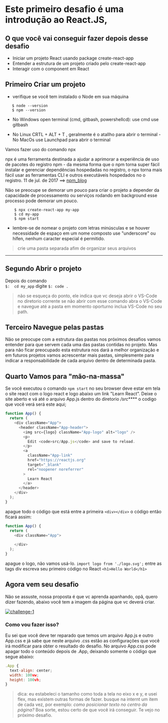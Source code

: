# Este primeiro desafio é uma introdução ao React.JS, 
## O que você vai conseguir fazer depois desse desafio

  - Iniciar um projeto React usando package create-react-app
  - Entender a estrutura de um projeto criado pelo create-react-app
  - Interagir com o component em React

## Primeiro Criar um projeto

  - verifique se você tem instalado o Node em sua máquina
```
   $ node --version
   $ npm --version
```

  - No Windows open terminal (cmd, gitbash, powershellcd):
    use cmd <tecla super digite cmd>
    use gitbash <tecla super digite bash>

- No Linux  CRTL + ALT + T , geralmente é o atallho para abrir o terminal
-No MacOs use Launchpad para abrir o terminal

Vamos fazer uso do comando npx
> 
npx é uma ferramenta destinada a ajudar a aprimorar a experiência de uso de pacotes do registro npm - da mesma forma que o npm torna super fácil instalar e gerenciar dependências hospedadas no registro, o npx torna mais fácil usar as ferramentas CLI e outros executáveis ​​hospedados no o registro. 11 de jul. de 2017 ==> [npm_blog](https://blog.npmjs.org/post/162869356040/introducing-npx-an-npm-package-runner#:~:text=npx%20is%20a%20tool%20intended,executables%20hosted%20on%20the%20registry. "npm_blog")

Não se preocupe se demorar um pouco para criar o projeto a depender da capacidade de processamento ou serviços rodando em background esse processo pode demorar um  pouco.

```
	$ npx create-react-app my-app
	$ cd my-app
	$ npm start
```

* lembre-se de nomear o projeto com letras minúsculas e se houver necessidade de espaço em um nome composto use "underscore" ou hífen, nenhum caracter especial é permitido.

> crie uma pasta separada afim de organizar seus arquivos


------------

## Segundo Abrir o projeto
Depois do comando  
`$:  cd my_app`
digite 
`$: code .`
> não se esqueça do ponto, ele indica que vc deseja abrir o VS-Code no diretorio corrente
se não abrir com esse comando abra o VS-Code e navegue até a pasta em momento oporturno inclua VS-Code no seu path.


## Terceiro Navegue pelas pastas
Não se preocupe com a estrutura das pastas nos próximos desafios vamos entender para que servem cada uma das pastas contidas no projeto.
Mas para não ficar preocupado esta estrutura nos dará a melhor organização e em futuros projetos vamos acrescentar mais pastas, simplesmente para indicar a responsabilidade de cada arquivo dentro de determinada pasta.

## Quarto Vamos para "mão-na-massa"
Se vocẽ executou o comando `npm start` no seu browser deve estar em tela o site react com o logo react e logo abaixo um link "Learn React".
Deixe o site aberto e vá até o arquivo App.js dentro do diretorio */src*****
o codigo que você verá será este aqui;
```javascript
function App() {
  return (
    <div className="App">
      <header className="App-header">
        <img src={logo} className="App-logo" alt="logo" />
        <p>
          Edit <code>src/App.js</code> and save to reload.
        </p>
        <a
          className="App-link"
          href="https://reactjs.org"
          target="_blank"
          rel="noopener noreferrer"
        >
          Learn React
        </a>
      </header>
    </div>
  );
}
```
apague todo o código que está entre a primeira `<div></div>`
o código então ficará assim: 
```javascript
function App() {
  return (
    <div className="App">
    
    </div>
  );
}
```
apague o logo, não vamos usá-lo.
`import logo from './logo.svg';`
entre as tags div escreva seu primeiro código no React
 `<h1>Hello World</h1>`
 
 ## Agora vem seu desafio
 Não se assuste, nossa proposta é que vc aprenda apanhando, opâ, quero dizer fazendo, abaixo você tem a imagem da página que vc deverá criar.

[![challenge-1](https://i.imgur.com/PQ7M9rI.png "challenge-1")](https://i.imgur.com/PQ7M9rI.png "challenge-1")

### Como vou fazer isso?
Eu sei que você deve ter reparado que temos um arquivo App.js e outro App.css e já sabe que neste arquivo .css estão as configurações que você irá modificar para obter o resultado do desafio.
No arquivo App.css pode apagar todo o conteúdo depois de .App, deixando somente o código que segue abaixo: 
```javascript
.App {
  text-align: center;
  width: 100vw;
  height: 100vh;
}
```
> dica: eu estabeleci o tamanho como toda a tela no eixo x e y, e usei flex, mas existem  outras formas de fazer.
> busque na internt um item de cada vez, por exemplo:
> *como posicionar texto no centro da página?*
Boa sorte, estou certo de que você irá conseguir.
Te vejo no próximo desafio.
